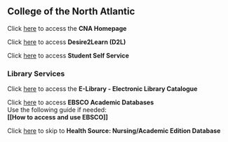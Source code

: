 ## College of the North Atlantic

Click [here](https://www.cna.nl.ca) to access the **CNA Homepage**

Click [here](https://d2l.cna.nl.ca/) to access **Desire2Learn (D2L)**

Click [here](https://ps-web1.cna.nl.ca/psp/CSPROD/?cmd=login) to access **Student Self Service**

### Library Services

Click [here](http://sirsi.cna.nl.ca/uhtbin/cgisirsi.exe/?ps=smO2lWTVxb/BV/X/60/502/X) to access the **E-Library - Electronic Library Catalogue**

Click [here](https://www.cna.nl.ca/secure/library-services.aspx) to access **EBSCO Academic Databases**<br>
Use the following guide if needed: <br>
**[[How to access and use EBSCO]]**

Click [here](https://web.s.ebscohost.com/ehost/search/basic?vid=0&sid=a046df67-a1c4-4ccf-9389-6429179ce232%40redis) to skip to **Health Source: Nursing/Academic Edition Database**



